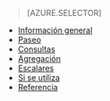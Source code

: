 > [AZURE.SELECTOR]
- [Información general](../articles/application-insights/app-insights-analytics.md)
- [Paseo](../articles/application-insights/app-insights-analytics-tour.md)
- [Consultas](../articles/application-insights/app-insights-analytics-queries.md)
- [Agregación](../articles/application-insights/app-insights-analytics-aggregations.md)
- [Escalares](../articles/application-insights/app-insights-analytics-scalars.md)
- [Si se utiliza](../articles/application-insights/app-insights-analytics-using.md)
- [Referencia](../articles/application-insights/app-insights-analytics-reference.md)

<!---HONumber=AcomDC_0330_2016-->